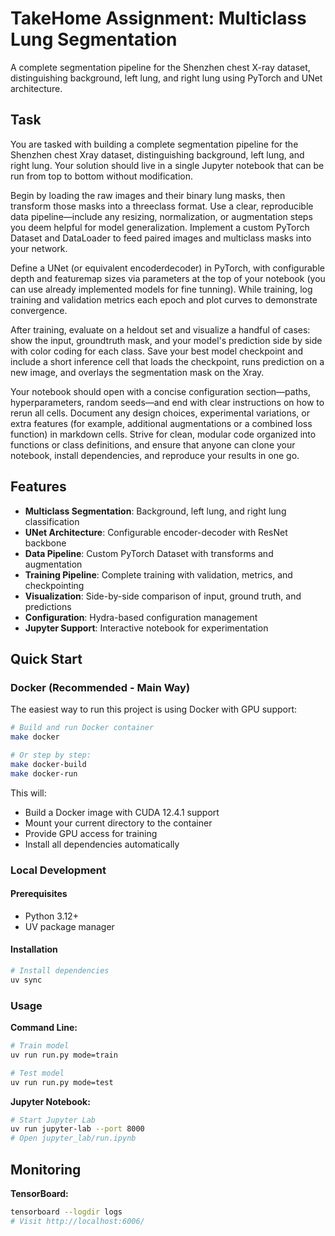 # TakeHome Assignment: Multiclass Lung Segmentation

A complete segmentation pipeline for the Shenzhen chest X-ray dataset, distinguishing background, left lung, and right lung using PyTorch and UNet architecture.

## Task
You are tasked with building a complete segmentation pipeline for the Shenzhen chest Xray dataset, distinguishing background, left lung, and right lung. Your solution should live in a single Jupyter notebook that can be run from top to bottom without modification.

Begin by loading the raw images and their binary lung masks, then transform those masks into a threeclass format. Use a clear, reproducible data pipeline—include any resizing, normalization, or augmentation steps you deem helpful for model generalization. Implement a custom PyTorch Dataset and DataLoader to feed paired images and multiclass masks into your network.

Define a UNet (or equivalent encoderdecoder) in PyTorch, with configurable depth and featuremap sizes via parameters at the top of your notebook (you can use already implemented models for fine tunning). While training, log training and validation metrics each epoch and plot curves to demonstrate convergence.

After training, evaluate on a heldout set and visualize a handful of cases: show the input, groundtruth mask, and your model's prediction side by side with color coding for each class. Save your best model checkpoint and include a short inference cell that loads the checkpoint, runs prediction on a new image, and overlays the segmentation mask on the Xray.

Your notebook should open with a concise configuration section—paths, hyperparameters, random seeds—and end with clear instructions on how to rerun all cells. Document any design choices, experimental variations, or extra features (for example, additional augmentations or a combined loss function) in markdown cells. Strive for clean, modular code organized into functions or class definitions, and ensure that anyone can clone your notebook, install dependencies, and reproduce your results in one go.


## Features

- **Multiclass Segmentation**: Background, left lung, and right lung classification
- **UNet Architecture**: Configurable encoder-decoder with ResNet backbone
- **Data Pipeline**: Custom PyTorch Dataset with transforms and augmentation
- **Training Pipeline**: Complete training with validation, metrics, and checkpointing
- **Visualization**: Side-by-side comparison of input, ground truth, and predictions
- **Configuration**: Hydra-based configuration management
- **Jupyter Support**: Interactive notebook for experimentation

## Quick Start

### Docker (Recommended - Main Way)

The easiest way to run this project is using Docker with GPU support:

```bash
# Build and run Docker container
make docker

# Or step by step:
make docker-build
make docker-run
```

This will:
- Build a Docker image with CUDA 12.4.1 support
- Mount your current directory to the container
- Provide GPU access for training
- Install all dependencies automatically

### Local Development

#### Prerequisites
- Python 3.12+
- UV package manager

#### Installation
```bash
# Install dependencies
uv sync
```

### Usage

**Command Line:**
```bash
# Train model
uv run run.py mode=train

# Test model
uv run run.py mode=test
```

**Jupyter Notebook:**
```bash
# Start Jupyter Lab
uv run jupyter-lab --port 8000
# Open jupyter_lab/run.ipynb
```

## Monitoring

**TensorBoard:**
```bash
tensorboard --logdir logs
# Visit http://localhost:6006/
```
